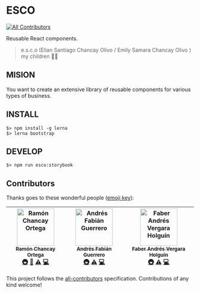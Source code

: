 # ESCO
[![All Contributors](https://img.shields.io/badge/all_contributors-3-orange.svg?style=flat-square)](#contributors)

Reusable React components.

> e.s.c.o (Elian Santiago Chancay Olivo / Emily Samara Chancay Olivo ) my children 👶👧

## MISION

You want to create an extensive library of reusable components for various types of business.

## INSTALL

```
$> npm install -g lerna
$> lerna bootstrap
```

## DEVELOP

```
$> npm run esco:storybook
```

## Contributors

Thanks goes to these wonderful people ([emoji key](https://github.com/all-contributors/all-contributors#emoji-key)):

<!-- ALL-CONTRIBUTORS-LIST:START - Do not remove or modify this section -->
<!-- prettier-ignore -->
| [<img src="https://avatars2.githubusercontent.com/u/4138285?v=4" width="100px;" alt="Ramón Chancay Ortega"/><br /><sub><b>Ramón Chancay Ortega</b></sub>](https://ramonchancay.me)<br />[🚇](#infra-devrchancay "Infrastructure (Hosting, Build-Tools, etc)") [📖](https://github.com/devrchancay/esco/commits?author=devrchancay "Documentation") [⚠️](https://github.com/devrchancay/esco/commits?author=devrchancay "Tests") [💻](https://github.com/devrchancay/esco/commits?author=devrchancay "Code") | [<img src="https://avatars2.githubusercontent.com/u/10011379?v=4" width="100px;" alt="Andrés Fabián Guerrero"/><br /><sub><b>Andrés Fabián Guerrero</b></sub>](https://about.me/andres-guerrero)<br />[🚇](#infra-andresfabianguerrero "Infrastructure (Hosting, Build-Tools, etc)") [⚠️](https://github.com/devrchancay/esco/commits?author=andresfabianguerrero "Tests") [💻](https://github.com/devrchancay/esco/commits?author=andresfabianguerrero "Code") | [<img src="https://avatars3.githubusercontent.com/u/134828?v=4" width="100px;" alt="Faber Andrés Vergara Holguín"/><br /><sub><b>Faber Andrés Vergara Holguín</b></sub>](http://emamut.github.io)<br />[🚇](#infra-emamut "Infrastructure (Hosting, Build-Tools, etc)") [⚠️](https://github.com/devrchancay/esco/commits?author=emamut "Tests") [💻](https://github.com/devrchancay/esco/commits?author=emamut "Code") |
| :---: | :---: | :---: |
<!-- ALL-CONTRIBUTORS-LIST:END -->

This project follows the [all-contributors](https://github.com/all-contributors/all-contributors) specification. Contributions of any kind welcome!